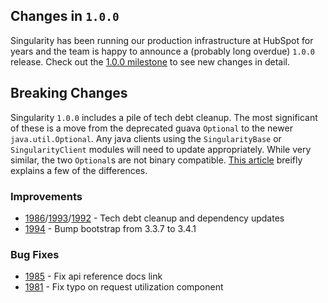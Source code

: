 ## Changes in `1.0.0`

Singularity has been running our production infrastructure at HubSpot for years and the team is happy to announce a (probably long overdue) `1.0.0` release. Check out the [1.0.0 milestone](https://github.com/HubSpot/Singularity/milestone/41?closed=1) to see new changes in detail.

## Breaking Changes

Singularity `1.0.0` includes a pile of tech debt cleanup. The most significant of these is a move from the deprecated guava `Optional` to the newer `java.util.Optional`. Any java clients using the `SingularityBase` or `SingularityClient` modules will need to update appropriately. While very similar, the two `Optional`s are not binary compatible. [This article](https://medium.com/@edouard.kaiser/optional-guava-and-java-8-9d6e7d6147b0) breifly explains a few of the differences.

### Improvements

- [1986](https://github.com/HubSpot/Singularity/pull/1986)/[1993](https://github.com/HubSpot/Singularity/pull/1993)/[1992](https://github.com/HubSpot/Singularity/pull/1992) - Tech debt cleanup and dependency updates
- [1994](https://github.com/HubSpot/Singularity/pull/1994) - Bump bootstrap from 3.3.7 to 3.4.1

### Bug Fixes

- [1985](https://github.com/HubSpot/Singularity/pull/1985) - Fix api reference docs link
- [1981](https://github.com/HubSpot/Singularity/pull/1981) - Fix typo on request utilization component


